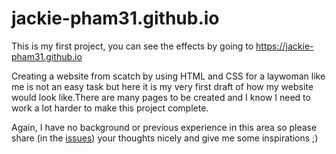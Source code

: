 # jackie-pham31.github.io

This is my first project, you can see the effects by going to https://jackie-pham31.github.io

Creating a website from scatch by using HTML and CSS for a laywoman like me is not an easy task but here it is my very first draft of how my website would look like.There are many pages to be created and I know I need to work a lot harder to make this project complete.

Again, I have no background or previous experience in this area so please share (in the [issues](https://github.com/jackie-pham31/jackie-pham31.github.io/issues)) your thoughts nicely and give me some inspirations ;)
